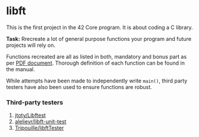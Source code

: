 # libft

This is the first project in the 42 Core program. It is about coding a C library. 

**Task:** Rrecreate a lot of general purpose functions your program and future projects will rely on. 

Functions recreated are all as listed in both, mandatory and bonus part as per [PDF document](https://github.com/j2cheng/libft/blob/master/Libft.pdf). 
Thorough definition of each function can be found in the manual.

While attempts have been made to independently write `main()`, third party testers have also been used to ensure functions are robust. 

### Third-party testers
1. [jtoty/Libftest](https://github.com/jtoty/Libftest)
2. [alelievr/libft-unit-test](https://github.com/alelievr/libft-unit-test)
3. [Tripouille/libftTester](https://github.com/Tripouille/libftTester)

